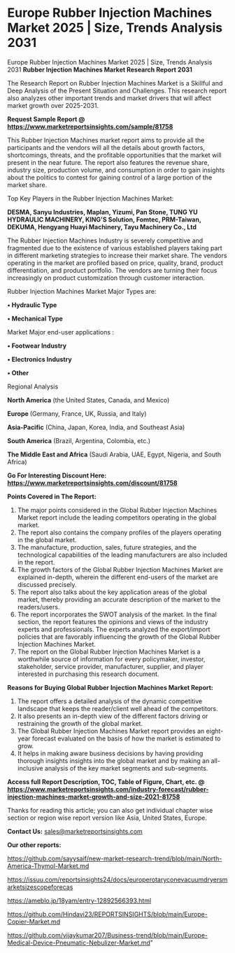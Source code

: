 # Europe Rubber Injection Machines Market 2025 | Size, Trends Analysis 2031
 Europe Rubber Injection Machines Market 2025 | Size, Trends Analysis 2031
<strong>Rubber Injection Machines Market Research Report 2031</strong>

The Research Report on Rubber Injection Machines Market is a Skillful and Deep Analysis of the Present Situation and Challenges. This research report also analyzes other important trends and market drivers that will affect market growth over 2025-2031.

<strong>Request Sample Report @ <a href=https://www.marketreportsinsights.com/sample/81758>https://www.marketreportsinsights.com/sample/81758</a></strong>

This Rubber Injection Machines market report aims to provide all the participants and the vendors will all the details about growth factors, shortcomings, threats, and the profitable opportunities that the market will present in the near future. The report also features the revenue share, industry size, production volume, and consumption in order to gain insights about the politics to contest for gaining control of a large portion of the market share.

Top Key Players in the Rubber Injection Machines Market:

<strong>DESMA, Sanyu Industries, Maplan, Yizumi, Pan Stone, TUNG YU HYDRAULIC MACHINERY, KING'S Solution, Fomtec, PRM-Taiwan, DEKUMA, Hengyang Huayi Machinery, Tayu Machinery Co., Ltd</strong>

The Rubber Injection Machines Industry is severely competitive and fragmented due to the existence of various established players taking part in different marketing strategies to increase their market share. The vendors operating in the market are profiled based on price, quality, brand, product differentiation, and product portfolio. The vendors are turning their focus increasingly on product customization through customer interaction.

Rubber Injection Machines Market Major Types are:

<strong>• Hydraulic Type

• Mechanical Type</strong>

Market Major end-user applications :

<strong>• Footwear Industry

• Electronics Industry

• Other</strong>

Regional Analysis

</u><strong><b>North America</b></strong> (the United States, Canada, and Mexico)

<strong><b>Europe </b></strong>(Germany, France, UK, Russia, and Italy)

<strong><b>Asia-Pacific</b></strong> (China, Japan, Korea, India, and Southeast Asia)

<strong><b>South America</b></strong> (Brazil, Argentina, Colombia, etc.)

<strong><b>The Middle East and Africa</b></strong> (Saudi Arabia, UAE, Egypt, Nigeria, and South Africa)

<strong>Go For Interesting Discount Here: <a href=https://www.marketreportsinsights.com/discount/81758>https://www.marketreportsinsights.com/discount/81758</a></strong>

<strong>Points Covered in The Report:</strong>
<ol>
  <li>The major points considered in the Global Rubber Injection Machines Market report include the leading competitors operating in the global market.</li>
  <li>The report also contains the company profiles of the players operating in the global market.</li>
  <li>The manufacture, production, sales, future strategies, and the technological capabilities of the leading manufacturers are also included in the report.</li>
  <li>The growth factors of the Global Rubber Injection Machines Market are explained in-depth, wherein the different end-users of the market are discussed precisely.</li>
  <li>The report also talks about the key application areas of the global market, thereby providing an accurate description of the market to the readers/users.</li>
  <li>The report incorporates the SWOT analysis of the market. In the final section, the report features the opinions and views of the industry experts and professionals. The experts analyzed the export/import policies that are favorably influencing the growth of the Global Rubber Injection Machines Market.</li>
  <li>The report on the Global Rubber Injection Machines Market is a worthwhile source of information for every policymaker, investor, stakeholder, service provider, manufacturer, supplier, and player interested in purchasing this research document.</li>
</ol>
<strong>Reasons for Buying Global Rubber Injection Machines Market Report:</strong>

<ol>
  <li>The report offers a detailed analysis of the dynamic competitive landscape that keeps the reader/client well ahead of the competitors.</li>
  <li>It also presents an in-depth view of the different factors driving or restraining the growth of the global market.</li>
  <li>The Global Rubber Injection Machines Market report provides an eight-year forecast evaluated on the basis of how the market is estimated to grow.</li>
  <li>It helps in making aware business decisions by having providing thorough insights insights into the global market and by making an all-inclusive analysis of the key market segments and sub-segments.</li>
</ol>
<strong>Access full Report Description, TOC, Table of Figure, Chart, etc. @ <a href=https://www.marketreportsinsights.com/industry-forecast/rubber-injection-machines-market-growth-and-size-2021-81758>https://www.marketreportsinsights.com/industry-forecast/rubber-injection-machines-market-growth-and-size-2021-81758</a></strong>


Thanks for reading this article; you can also get individual chapter wise section or region wise report version like Asia, United States, Europe.

<strong>Contact Us:</strong>
sales@marketreportsinsights.com

<strong>Our other reports:</strong>

<a href=https://github.com/sayysaif/new-market-research-trend/blob/main/North-America-Thymol-Market.md>https://github.com/sayysaif/new-market-research-trend/blob/main/North-America-Thymol-Market.md</a>

<a href=https://issuu.com/reportsinsights24/docs/europerotaryconevacuumdryersmarketsizescopeforecas>https://issuu.com/reportsinsights24/docs/europerotaryconevacuumdryersmarketsizescopeforecas</a>

<a href=https://ameblo.jp/18yam/entry-12892566393.html>https://ameblo.jp/18yam/entry-12892566393.html</a>

<a href=https://github.com/Hindavi23/REPORTSINSIGHTS/blob/main/Europe-Copier-Market.md>https://github.com/Hindavi23/REPORTSINSIGHTS/blob/main/Europe-Copier-Market.md</a>

<a href=https://github.com/vijaykumar207/Business-trend/blob/main/Europe-Medical-Device-Pneumatic-Nebulizer-Market.md>https://github.com/vijaykumar207/Business-trend/blob/main/Europe-Medical-Device-Pneumatic-Nebulizer-Market.md</a>"
